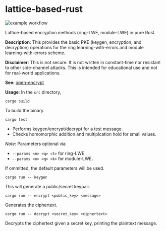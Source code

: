 # lattice-based-rust

![example workflow](https://github.com/jacksonwalters/lattice-based-rust/actions/workflows/basic.yml/badge.svg)

Lattice-based encryption methods (ring-LWE, module-LWE) in pure Rust.

**Description**: This provides the basic PKE (keygen, encryption, and decryption) operations for the ring learning-with-errors and module learning-with-errors scheme.

**Disclaimer**: This is not secure. It is not written in constant-time nor resistant to other side-channel attacks. This is intended for educational use and not for real-world applications.

**See**: [open-encrypt](https://github.com/jacksonwalters/open-encrypt)

**Usage**: In the `src` directory,

`cargo build`

To build the binary.

`cargo test`

- Performs keygen/encrypt/decrypt for a test message.
- Checks homomorphic addition and multiplcation hold for small values.

_Note_: Parameters optional via 

- `--params <n> <q> <t>` for ring-LWE
- `--params <n> <q> <k>` for module-LWE.

If ommitted, the default parameters will be used.

`cargo run -- keygen`

This will generate a public/secret keypair. 

`cargo run -- encrypt <public_key> <message>`

Generates the ciphertext.

`cargo run -- decrypt <secret_key> <ciphertext>`

Decrypts the ciphertext given a secret key, printing the plaintext message.

